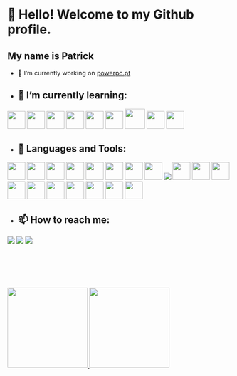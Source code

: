 # 👋 Hello! Welcome to my Github profile.
## My name is Patrick


- 🔭 I’m currently working on [powerpc.pt](https://powerpc.pt/)
##
- ## 🌱 I’m currently learning:

<div>
<img src="https://cdn.jsdelivr.net/gh/devicons/devicon/icons/java/java-original.svg" width="40" height="40"/>
<img src="https://cdn.jsdelivr.net/gh/devicons/devicon/icons/html5/html5-original.svg" width="40" height="40" />
<img src="https://cdn.jsdelivr.net/gh/devicons/devicon/icons/css3/css3-original.svg" width="40" height="40" />     
<img src="https://cdn.jsdelivr.net/gh/devicons/devicon/icons/javascript/javascript-original.svg" width="40" height="40" /> 
<img src="https://cdn.jsdelivr.net/gh/devicons/devicon/icons/typescript/typescript-original.svg"   width="40" height="40"/>
<img src="https://cdn.jsdelivr.net/gh/devicons/devicon/icons/react/react-original.svg"  width="40" height="40"/>
 <img src="https://jomurgel.com/wp-content/uploads/2019/02/next.jpg"  width="45" height="45" />
<img src="https://cdn.jsdelivr.net/gh/devicons/devicon/icons/tailwindcss/tailwindcss-plain.svg"  width="40" height="40" />
<img src="https://cdn.jsdelivr.net/gh/devicons/devicon/icons/docker/docker-original-wordmark.svg" width="40" height="40" />
 </div>       
                                                                                                                       
 - ## 🌱 Languages and Tools:

<div>
<img src="https://cdn.jsdelivr.net/gh/devicons/devicon/icons/html5/html5-original.svg" width="40" height="40" />
<img src="https://cdn.jsdelivr.net/gh/devicons/devicon/icons/css3/css3-original.svg" width="40" height="40" />     
<img src="https://cdn.jsdelivr.net/gh/devicons/devicon/icons/javascript/javascript-original.svg" width="40" height="40" /> 
 <img src="https://cdn.jsdelivr.net/gh/devicons/devicon/icons/vscode/vscode-original.svg" width="40" height="40"/>
<img src="https://cdn.jsdelivr.net/gh/devicons/devicon/icons/c/c-original.svg" width="40" height="40"/>
<img src="https://cdn.jsdelivr.net/gh/devicons/devicon/icons/cplusplus/cplusplus-original.svg" width="40" height="40" />
<img src="https://cdn.jsdelivr.net/gh/devicons/devicon/icons/npm/npm-original-wordmark.svg" width="40" height="40"/>    
<img src="https://cdn.jsdelivr.net/gh/devicons/devicon/icons/microsoftsqlserver/microsoftsqlserver-plain-wordmark.svg" width="40" height="40"  />
 <img src="https://cdn.jsdelivr.net/gh/devicons/devicon/icons/mysql/mysql-original-wordmark.svg" />
<img src="https://cdn.jsdelivr.net/gh/devicons/devicon/icons/latex/latex-original.svg" width="40" height="40"/>
<img src="https://cdn.jsdelivr.net/gh/devicons/devicon/icons/tailwindcss/tailwindcss-original-wordmark.svg" width="40" height="40" />
<img src="https://cdn.jsdelivr.net/gh/devicons/devicon/icons/php/php-original.svg" width="40" height="40" />
 <img src="https://cdn.jsdelivr.net/gh/devicons/devicon/icons/linux/linux-original.svg" width="40" height="40"/>
 <img src="https://cdn.jsdelivr.net/gh/devicons/devicon/icons/ubuntu/ubuntu-plain-wordmark.svg"  width="40" height="40"/>     
<img src="https://cdn.jsdelivr.net/gh/devicons/devicon/icons/debian/debian-original-wordmark.svg" width="40" height="40" />   
<img src="https://cdn.jsdelivr.net/gh/devicons/devicon/icons/storybook/storybook-original.svg" width="40" height="40"/>
<img src="https://cdn.jsdelivr.net/gh/devicons/devicon/icons/git/git-plain.svg" width="40" height="40"/>
<img src="https://cdn.jsdelivr.net/gh/devicons/devicon/icons/github/github-original.svg" width="40" height="40"/>
<img src="https://cdn.jsdelivr.net/gh/devicons/devicon/icons/ssh/ssh-original-wordmark.svg" width="40" height="40"/>

                    
 
 
          
  
                 
          
                             
 </div>       
                                                                                                                         

- ## 📫  How to reach me: 


<div>
<a href="https://instagram.com/patrick_smenezes" target="_blank"><img src="https://img.shields.io/badge/-Instagram-%23E4405F?style=for-the-badge&logo=instagram&logoColor=white" target="_blank"></a>
<a href = "mailto:patricksilvamenezes@gmail.com"><img src="https://img.shields.io/badge/Gmail-D14836?style=for-the-badge&logo=gmail&logoColor=white" target="_blank"></a>
<a href="https://www.linkedin.com/in/patrick-menezes" target="_blank"><img src="https://img.shields.io/badge/-LinkedIn-%230077B5?style=for-the-badge&logo=linkedin&logoColor=white" target="_blank"></a>   
</div>

</br></br></br></br>


<div>
<a href="https://github.com/PatrickSilvaMenezes">
<img height="180em" src="https://github-readme-stats.vercel.app/api/top-langs/?username=PatrickSilvaMenezes&layout=compact&langs_count=7&theme=dracula"/>
<img height="180em" src="https://github-readme-stats.vercel.app/api?username=PatrickSilvaMenezes&show_icons=true&theme=dracula&include_all_commits=true&count_private=true"/>
</div>
